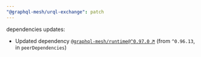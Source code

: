 ```yaml
---
"@graphql-mesh/urql-exchange": patch
---
```

dependencies updates:
  - Updated dependency [`@graphql-mesh/runtime@^0.97.0` ↗︎](https://www.npmjs.com/package/@graphql-mesh/runtime/v/0.97.0) (from `^0.96.13`, in `peerDependencies`)
